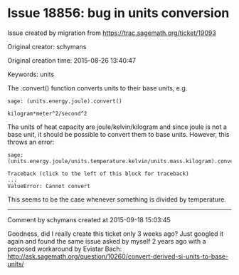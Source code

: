 # Issue 18856: bug in units conversion

Issue created by migration from https://trac.sagemath.org/ticket/19093

Original creator: schymans

Original creation time: 2015-08-26 13:40:47

Keywords: units

The .convert() function converts units to their base units, e.g.


```
sage: (units.energy.joule).convert()                            
```


```
kilogram*meter^2/second^2
```

The units of heat capacity are joule/kelvin/kilogram and since joule is not a base unit, it should be possible to convert them to base units. However, this throws an error:


```
sage: (units.energy.joule/units.temperature.kelvin/units.mass.kilogram).convert()
```


```
Traceback (click to the left of this block for traceback)
...
ValueError: Cannot convert
```


This seems to be the case whenever something is divided by temperature.


---

Comment by schymans created at 2015-09-18 15:03:45

Goodness, did I really create this ticket only 3 weeks ago? Just googled it again and found the same issue asked by myself 2 years ago with a proposed workaround by Eviatar Bach: 
http://ask.sagemath.org/question/10260/convert-derived-si-units-to-base-units/
